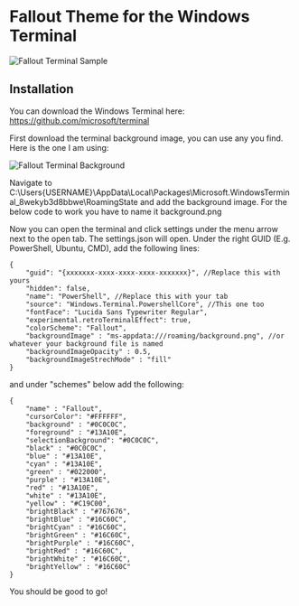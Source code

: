 # Fallout Theme for the Windows Terminal

![Fallout Terminal Sample](https://github.com/Lukasedv/themes/blob/master/animation.gif)

## Installation
You can download the Windows Terminal here: https://github.com/microsoft/terminal

First download the terminal background image, you can use any you find. Here is the one I am using: 

![Fallout Terminal Background](https://github.com/Lukasedv/themes/blob/master/background.png)

Navigate to C:\Users\{USERNAME}\AppData\Local\Packages\Microsoft.WindowsTerminal_8wekyb3d8bbwe\RoamingState and add the background image. For the below code to work you have to name it background.png

Now you can open the terminal and click settings under the menu arrow next to the open tab. The settings.json will open. Under the right GUID (E.g. PowerShell, Ubuntu, CMD), add the following lines:                

    {
        "guid": "{xxxxxxx-xxxx-xxxx-xxxx-xxxxxxx}", //Replace this with yours
        "hidden": false,
        "name": "PowerShell", //Replace this with your tab
        "source": "Windows.Terminal.PowershellCore", //This one too
        "fontFace": "Lucida Sans Typewriter Regular",
        "experimental.retroTerminalEffect": true,
        "colorScheme": "Fallout",
        "backgroundImage" : "ms-appdata:///roaming/background.png", //or whatever your background file is named
        "backgroundImageOpacity" : 0.5,
        "backgroundImageStrechMode" : "fill"
    }

and under "schemes" below add the following:

    {
        "name" : "Fallout",
        "cursorColor": "#FFFFFF",
        "background" : "#0C0C0C",
        "foreground" : "#13A10E",
        "selectionBackground": "#0C0C0C",
        "black" : "#0C0C0C",
        "blue" : "#13A10E",
        "cyan" : "#13A10E",
        "green" : "#022000",
        "purple" : "#13A10E",
        "red" : "#13A10E",
        "white" : "#13A10E",
        "yellow" : "#C19C00",
        "brightBlack" : "#767676",
        "brightBlue" : "#16C60C",
        "brightCyan" : "#16C60C",
        "brightGreen" : "#16C60C",
        "brightPurple" : "#16C60C",
        "brightRed" : "#16C60C",
        "brightWhite" : "#16C60C",
        "brightYellow" : "#16C60C"
    }
        
You should be good to go!
